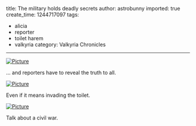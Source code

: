 title: The military holds deadly secrets
author: astrobunny
imported: true
create_time: 1244717097
tags:
- alicia
- reporter
- toilet harem
- valkyria
category: Valkyria Chronicles
---
 [![](wp-uploads/2009/06/wpid-twrev-doremivalkyriachronicles06hdtve4c344cc-3-500x281.jpg "Picture")](/images/wp-uploads/2009/06/wpid-twrev-doremivalkyriachronicles06hdtve4c344cc-3.jpg)  
  
... and reporters have to reveal the truth to all.  
<!--more-->  
 [![](wp-uploads/2009/06/wpid-twrev-doremivalkyriachronicles06hdtve4c344cc-4-500x281.jpg "Picture")](/images/wp-uploads/2009/06/wpid-twrev-doremivalkyriachronicles06hdtve4c344cc-4.jpg)  
  
Even if it means invading the toilet.  
  
 [![](wp-uploads/2009/06/wpid-twrev-doremivalkyriachronicles06hdtve4c344cc-5-500x281.jpg "Picture")](/images/wp-uploads/2009/06/wpid-twrev-doremivalkyriachronicles06hdtve4c344cc-5.jpg)  
  
Talk about a civil war.